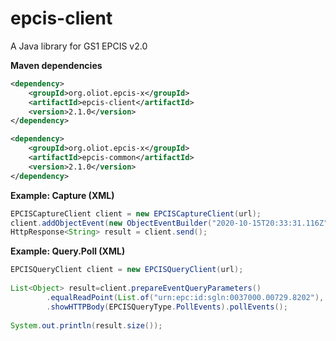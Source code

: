 # epcis-client
A Java library for GS1 EPCIS v2.0


**Maven dependencies**
```xml
<dependency>
    <groupId>org.oliot.epcis-x</groupId>
    <artifactId>epcis-client</artifactId>
    <version>2.1.0</version>
</dependency>

<dependency>
    <groupId>org.oliot.epcis-x</groupId>
    <artifactId>epcis-common</artifactId>
    <version>2.1.0</version>
</dependency>
```

**Example: Capture (XML)**
```java
EPCISCaptureClient client = new EPCISCaptureClient(url);		
client.addObjectEvent(new ObjectEventBuilder("2020-10-15T20:33:31.116Z", "-09:00", ActionType.OBSERVE).build());
HttpResponse<String> result = client.send();
```

**Example: Query.Poll (XML)**
```java
EPCISQueryClient client = new EPCISQueryClient(url);
		
List<Object> result=client.prepareEventQueryParameters()
		.equalReadPoint(List.of("urn:epc:id:sgln:0037000.00729.8202"), false).build()
		.showHTTPBody(EPCISQueryType.PollEvents).pollEvents();
	
System.out.println(result.size());
```
